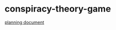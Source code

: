 # conspiracy-theory-game

[planning document](https://docs.google.com/document/d/1EVTCRtVtBe3Qmu-_xbMOKSqJtw1-7IE2PrRx5y5lGk4/edit)
